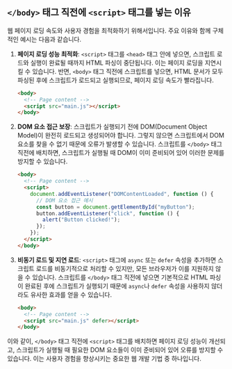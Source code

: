 ## `</body>` 태그 직전에 `<script>` 태그를 넣는 이유

웹 페이지 로딩 속도와 사용자 경험을 최적화하기 위해서입니다. 주요 이유와 함께 구체적인 예시는 다음과 같습니다.

1. **페이지 로딩 성능 최적화**:
   `<script>` 태그를 `<head>` 태그 안에 넣으면, 스크립트 로드와 실행이 완료될 때까지 HTML 파싱이 중단됩니다. 이는 페이지 로딩을 지연시킬 수 있습니다. 반면, `<body>` 태그 직전에 스크립트를 넣으면, HTML 문서가 모두 파싱된 후에 스크립트가 로드되고 실행되므로, 페이지 로딩 속도가 빨라집니다.

   ```html
   <body>
     <!-- Page content -->
     <script src="main.js"></script>
   </body>
   ```

2. **DOM 요소 접근 보장**:
   스크립트가 실행되기 전에 DOM(Document Object Model)이 완전히 로드되고 생성되어야 합니다. 그렇지 않으면 스크립트에서 DOM 요소를 찾을 수 없기 때문에 오류가 발생할 수 있습니다. 스크립트를 `</body>` 태그 직전에 배치하면, 스크립트가 실행될 때 DOM이 이미 준비되어 있어 이러한 문제를 방지할 수 있습니다.

   ```html
   <body>
     <!-- Page content -->
     <script>
       document.addEventListener("DOMContentLoaded", function () {
         // DOM 요소 접근 예시
         const button = document.getElementById("myButton");
         button.addEventListener("click", function () {
           alert("Button clicked!");
         });
       });
     </script>
   </body>
   ```

3. **비동기 로드 및 지연 로드**:
   `<script>` 태그에 `async` 또는 `defer` 속성을 추가하면 스크립트 로드를 비동기적으로 처리할 수 있지만, 모든 브라우저가 이를 지원하지 않을 수 있습니다. 스크립트를 `</body>` 태그 직전에 넣으면 기본적으로 HTML 파싱이 완료된 후에 스크립트가 실행되기 때문에 `async`나 `defer` 속성을 사용하지 않더라도 유사한 효과를 얻을 수 있습니다.

   ```html
   <body>
     <!-- Page content -->
     <script src="main.js" defer></script>
   </body>
   ```

이와 같이, `</body>` 태그 직전에 `<script>` 태그를 배치하면 페이지 로딩 성능이 개선되고, 스크립트가 실행될 때 필요한 DOM 요소들이 이미 준비되어 있어 오류를 방지할 수 있습니다. 이는 사용자 경험을 향상시키는 중요한 웹 개발 기법 중 하나입니다.
